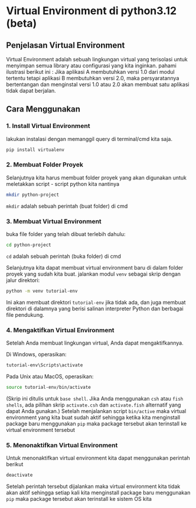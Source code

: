 # Virtual Environment di python3.12 (beta)
## Penjelasan Virtual Environment
Virtual Environment adalah sebuah lingkungan virtual yang terisolasi untuk menyimpan semua library atau configurasi yang kita inginkan. 
pahami ilustrasi berikut ini : Jika aplikasi A membutuhkan versi 1.0 dari modul tertentu tetapi aplikasi B membutuhkan versi 2.0, maka persyaratannya bertentangan dan menginstal versi 1.0 atau 2.0 akan membuat satu aplikasi tidak dapat berjalan.

## Cara Menggunakan 

### 1. Install Virtual Environment

lakukan instalasi dengan memanggil query di terminal/cmd kita saja.
```bash
pip install virtualenv
```

### 2. Membuat Folder Proyek

Selanjutnya kita harus membuat folder proyek yang akan digunakan untuk meletakkan script - script python kita nantinya

```bash
mkdir python-project
```
`mkdir` adalah sebuah perintah (buat folder) di cmd

### 3. Membuat Virtual Environment

buka file folder yang telah dibuat terlebih dahulu:
```bash
cd python-project
```
`cd` adalah sebuah perintah (buka folder)  di cmd

Selanjutnya kita dapat membuat virtual environment baru di dalam folder proyek yang sudah kita buat. 
jalankan modul `venv` sebagai skrip dengan jalur direktori:

```bash
python -m venv tutorial-env
```

Ini akan membuat direktori `tutorial-env` jika tidak ada, dan juga membuat direktori di dalamnya yang berisi salinan interpreter Python dan berbagai file pendukung.

### 4. Mengaktifkan Virtual Environment

Setelah Anda membuat lingkungan virtual, Anda dapat mengaktifkannya.

Di Windows, operasikan:

```bash
tutorial-env\Scripts\activate
```
Pada Unix atau MacOS, operasikan: 
```bash
source tutorial-env/bin/activate
```
(Skrip ini ditulis untuk `base shell`. Jika Anda menggunakan `csh` atau  `fish shells`, ada pilihan skrip `activate.csh` dan `activate.fish` alternatif yang dapat Anda gunakan.)
Setelah menjalankan script `bin/active` maka virtual environment yang kita buat sudah aktif sehingga ketika kita menginstall package baru menggunakan `pip` maka package tersebut akan terinstall ke virtual environment tersebut

### 5. Menonaktifkan Virtual Environment

Untuk menonaktifkan virtual environment kita dapat menggunakan perintah berikut

```bash
deactivate
```

Setelah perintah tersebut dijalankan maka virtual environment kita tidak akan aktif sehingga setiap kali kita menginstall package baru menggunakan `pip` maka package tersebut akan terinstall ke sistem OS kita
